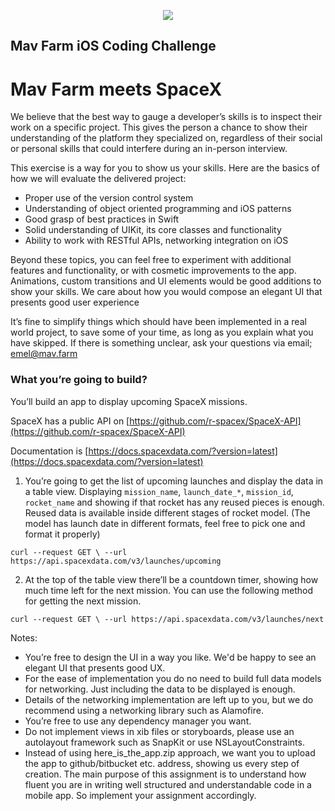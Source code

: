 <p align="center">
  <img src="https://s3.us-east-2.amazonaws.com/mavfarm-assets/static/images/mavfarm_logo.png"/>
</p>

## Mav Farm iOS Coding Challenge

# Mav Farm meets SpaceX

We believe that the best way to gauge a developer’s skills is to inspect their work on a specific project. This gives the person a chance to show their understanding of the platform they specialized on, regardless of their social or personal skills that could interfere during an in-person interview.

This exercise is a way for you to show us your skills. Here are the basics of how we will evaluate the delivered project:

- Proper use of the version control system
- Understanding of object oriented programming and iOS patterns 
- Good grasp of best practices in Swift
- Solid understanding of UIKit, its core classes and functionality
- Ability to work with RESTful APIs, networking integration on iOS

Beyond these topics, you can feel free to experiment with additional features and functionality, or with cosmetic improvements to the app. Animations, custom transitions and UI elements would be good additions to show your skills. We care about how you would compose an elegant UI that presents good user experience

It’s fine to simplify things which should have been implemented in a real world project, to save some of your time, as long as you explain what you have skipped. If there is something unclear, ask your questions via email;
emel@mav.farm

### What you’re going to build?

You’ll build an app to display upcoming SpaceX missions.

SpaceX has a public API on ​[https://github.com/r-spacex/SpaceX-API](https://github.com/r-spacex/SpaceX-API)
 
Documentation is [https://docs.spacexdata.com/?version=latest](https://docs.spacexdata.com/?version=latest)

1) You’re going to get the list of upcoming launches and display the data in a table view. Displaying `mission_name`, `launch_date_*`, `mission_id`, `rocket_name` and showing if that rocket has any reused pieces is enough. Reused data is available inside different stages of rocket model.
(The model has launch date in different formats, feel free to pick one and format it properly)

`curl --request GET \ --url https://api.spacexdata.com/v3/launches/upcoming`

2) At the top of the table view there’ll be a countdown timer, showing how much time left for the next mission. You can use the following method for getting the next mission.

`curl --request GET \ --url https://api.spacexdata.com/v3/launches/next`

Notes:

- You’re free to design the UI in a way you like. We'd be happy to see an elegant UI that presents good UX.
- For the ease of implementation you do no need to build full data models for
networking. Just including the data to be displayed is enough.
- Details of the networking implementation are left up to you, but we do recommend using a networking library such as Alamofire.
- You’re free to use any dependency manager you want.
- Do not implement views in xib files or storyboards, please use an autolayout framework
such as SnapKit or use NSLayoutConstraints.
- Instead of using here_is_the_app.zip approach, we want you to upload the app to github/bitbucket etc. address, showing us every step of creation.
The main purpose of this assignment is to understand how fluent you are in writing well structured and understandable code in a mobile app. So implement your assignment accordingly.
